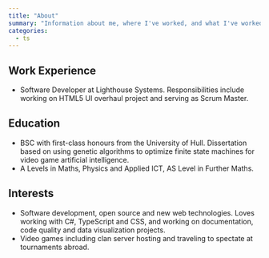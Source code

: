 ```yaml
---
title: "About"
summary: "Information about me, where I've worked, and what I've worked on."
categories:
  - ts
---
```


## Work Experience

- Software Developer at Lighthouse Systems. Responsibilities include working on HTML5 UI overhaul project and serving as Scrum Master.

## Education

- BSC with first-class honours from the University of Hull. Dissertation based on using genetic algorithms to optimize finite state machines for video game artificial intelligence.
- A Levels in Maths, Physics and Applied ICT, AS Level in Further Maths.

## Interests

- Software development, open source and new web technologies. Loves working with C#, TypeScript and CSS, and working on documentation, code quality and data visualization projects.
- Video games including clan server hosting and traveling to spectate at tournaments abroad.
